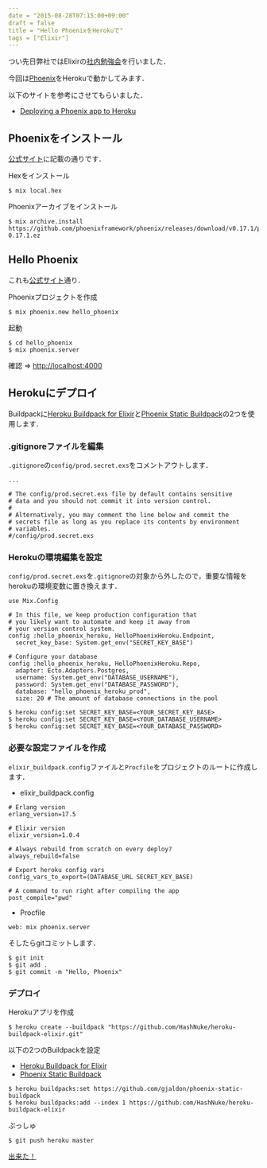 ```yaml
---
date = "2015-08-28T07:15:00+09:00"
draft = false
title = "Hello PhoenixをHerokuで"
tags = ["Elixir"]
---
```


つい先日弊社ではElixirの[社内勉強会](https://gist.github.com/chooblarin/2432345f7b11629bafd9)を行いました．

今回は[Phoenix](http://www.phoenixframework.org)をHerokuで動かしてみます．

以下のサイトを参考にさせてもらいました．

- [Deploying a Phoenix app to Heroku](http://wsmoak.net/2015/07/05/phoenix-on-heroku.html)

## Phoenixをインストール

[公式サイト](http://www.phoenixframework.org/docs/installation)に記載の通りです．

Hexをインストール

```
$ mix local.hex
```

Phoenixアーカイブをインストール

```
$ mix archive.install https://github.com/phoenixframework/phoenix/releases/download/v0.17.1/phoenix_new-0.17.1.ez
```

## Hello Phoenix

これも[公式サイト](http://www.phoenixframework.org/docs/up-and-running)通り．

Phoenixプロジェクトを作成

```
$ mix phoenix.new hello_phoenix
```

起動

```
$ cd hello_phoenix
$ mix phoenix.server
```

確認 => [http://localhost:4000](http://localhost:4000)

## Herokuにデプロイ

Buildpackに[Heroku Buildpack for Elixir](https://github.com/HashNuke/heroku-buildpack-elixir)と[Phoenix Static Buildpack](https://github.com/gjaldon/heroku-buildpack-phoenix-static)の2つを使用します．

### .gitignoreファイルを編集
`.gitignore`の`config/prod.secret.exs`をコメントアウトします．

```
...

# The config/prod.secret.exs file by default contains sensitive
# data and you should not commit it into version control.
#
# Alternatively, you may comment the line below and commit the
# secrets file as long as you replace its contents by environment
# variables.
#/config/prod.secret.exs
```

### Herokuの環境編集を設定
`config/prod.secret.exs`を`.gitignore`の対象から外したので，重要な情報をherokuの環境変数に置き換えます．

```
use Mix.Config

# In this file, we keep production configuration that
# you likely want to automate and keep it away from
# your version control system.
config :hello_phoenix_heroku, HelloPhoenixHeroku.Endpoint,
  secret_key_base: System.get_env("SECRET_KEY_BASE")

# Configure your database
config :hello_phoenix_heroku, HelloPhoenixHeroku.Repo,
  adapter: Ecto.Adapters.Postgres,
  username: System.get_env("DATABASE_USERNAME"),
  password: System.get_env("DATABASE_PASSWORD"),
  database: "hello_phoenix_heroku_prod",
  size: 20 # The amount of database connections in the pool
```

```
$ heroku config:set SECRET_KEY_BASE=<YOUR_SECRET_KEY_BASE>
$ heroku config:set SECRET_KEY_BASE=<YOUR_DATABASE_USERNAME>
$ heroku config:set SECRET_KEY_BASE=<YOUR_DATABASE_PASSWORD>
```

### 必要な設定ファイルを作成

`elixir_buildpack.config`ファイルと`Procfile`をプロジェクトのルートに作成します．

- elixir_buildpack.config

```
# Erlang version
erlang_version=17.5

# Elixir version
elixir_version=1.0.4

# Always rebuild from scratch on every deploy?
always_rebuild=false

# Export heroku config vars
config_vars_to_export=(DATABASE_URL SECRET_KEY_BASE)

# A command to run right after compiling the app
post_compile="pwd"
```

- Procfile

```
web: mix phoenix.server
```

そしたらgitコミットします．

```
$ git init
$ git add .
$ git commit -m "Hello, Phoenix"
```

### デプロイ

Herokuアプリを作成

```
$ heroku create --buildpack "https://github.com/HashNuke/heroku-buildpack-elixir.git"
```

以下の2つのBuildpackを設定

- [Heroku Buildpack for Elixir](https://github.com/HashNuke/heroku-buildpack-elixir)
- [Phoenix Static Buildpack](https://github.com/gjaldon/heroku-buildpack-phoenix-static)

```
$ heroku buildpacks:set https://github.com/gjaldon/phoenix-static-buildpack
$ heroku buildpacks:add --index 1 https://github.com/HashNuke/heroku-buildpack-elixir
```

ぷっしゅ
```
$ git push heroku master
```

[出来た！](https://chooblaphoenix.herokuapp.com)
